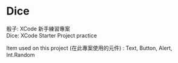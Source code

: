 # Dice
骰子: XCode 新手練習專案<br>
Dice: XCode Starter Project practice

Item used on this project (在此專案使用的元件) : Text, Button, Alert, Int.Random
